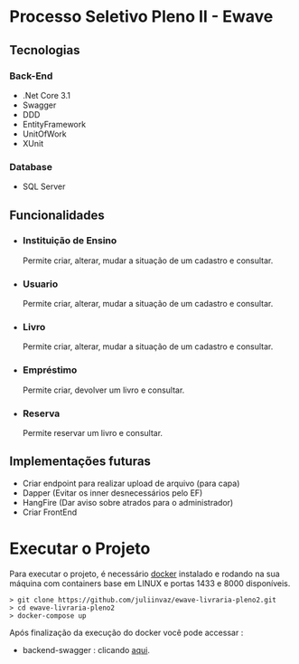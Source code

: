 # Processo Seletivo Pleno II - Ewave
## Tecnologias
### Back-End
- .Net Core 3.1
- Swagger
- DDD
- EntityFramework
- UnitOfWork 
- XUnit

### Database
- SQL Server

## Funcionalidades
- ### Instituição de Ensino
    Permite criar, alterar, mudar a situação de um cadastro e consultar. 
- ### Usuario
    Permite criar, alterar, mudar a situação de um cadastro e consultar.
- ### Livro
    Permite criar, alterar, mudar a situação de um cadastro e consultar.
- ### Empréstimo
    Permite criar, devolver um livro e consultar. 
- ### Reserva
    Permite reservar um livro e consultar. 

## Implementações futuras
- Criar endpoint para realizar upload de arquivo (para capa)
- Dapper (Evitar os inner desnecessários pelo EF)
- HangFire (Dar aviso sobre atrados para o administrador)
- Criar FrontEnd

# Executar o Projeto
Para executar o projeto, é necessário [docker](https://www.docker.com  "docker") instalado e rodando na sua máquina com containers base em LINUX e portas 1433 e 8000 disponíveis.
```
> git clone https://github.com/juliinvaz/ewave-livraria-pleno2.git
> cd ewave-livraria-pleno2
> docker-compose up
```
Após finalização da execução do docker você pode accessar :
- backend-swagger : clicando [aqui](http://localhost:8000/swagger  "aqui").

 
